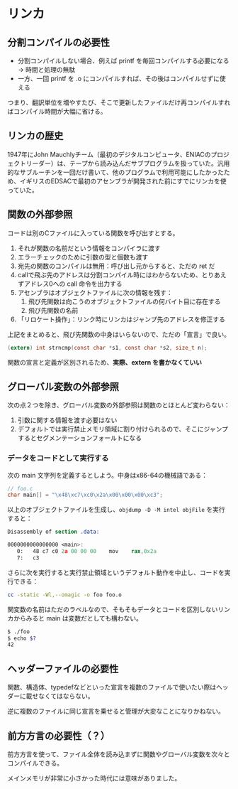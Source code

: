 # リンカ

## 分割コンパイルの必要性

* 分割コンパイルしない場合、例えば printf を毎回コンパイルする必要になる -> 時間と処理の無駄
* 一方、一回 printf を .o にコンパイルすれば、その後はコンパイルせずに使える

つまり、翻訳単位を増やすたび、そこで更新したファイルだけ再コンパイルすればコンパイル時間が大幅に省ける。

## リンカの歴史

1947年にJohn Mauchlyチーム（最初のデジタルコンピュータ、ENIACのプロジェクトリーダー）は、テープから読み込んだサブプログラムを扱っていた。汎用的なサブルーチンを一回だけ書いて、他のプログラムで利用可能にしたかったため、イギリスのEDSACで最初のアセンブラが開発された前にすでにリンカを使っていた。

## 関数の外部参照

コードは別のCファイルに入っている関数を呼び出すとする。

1. それが関数の名前だという情報をコンパイラに渡す
2. エラーチェックのために引数の型と個数も渡す
3. 宛先の関数のコンパイルは無用：呼び出し元からすると、ただの ret だ
4. callで飛ぶ先のアドレスは分割コンパイル時にはわからないため、とりあえずアドレス0への call 命令を出力する
5. アセンブラはオブジェクトファイルに次の情報を残す：
   1. 飛び先関数は向こうのオブジェクトファイルの何バイト目に存在する
   2. 飛び先関数の名前
6. 「リロケート操作」：リンク時にリンカはジャンプ先のアドレスを修正する

上記をまとめると、飛び先関数の中身はいらないので、ただの「宣言」で良い。

``` c
(extern) int strncmp(const char *s1, const char *s2, size_t n);
```

関数の宣言と定義が区別されるため、**実際、extern を書かなくていい**

## グローバル変数の外部参照

次の点２つを除き、グローバル変数の外部参照は関数のとほとんど変わらない：

1. 引数に関する情報を渡す必要はない
2. デフォルトでは実行禁止メモリ領域に割り付けられるので、そこにジャンプするとセグメンテーションフォールトになる

### データをコードとして実行する

次の main 文字列を定義するとしよう。中身はx86-64の機械語である：

``` c
// foo.c
char main[] = "\x48\xc7\xc0\x2a\x00\x00\x00\xc3";
```

以上のオブジェクトファイルを生成し、`objdump -D -M intel objFile` を実行すると：

``` nasm
Disassembly of section .data:

0000000000000000 <main>:
   0:   48 c7 c0 2a 00 00 00    mov    rax,0x2a
   7:   c3     
```

さらに次を実行すると実行禁止領域というデフォルト動作を中止し、コードを実行できる：

``` bash
cc -static -Wl,--omagic -o foo foo.o
```

関変数の名前はただのラベルなので、そもそもデータとコードを区別しないリンカからみると main は変数だとしても構わない。

``` bash
$ ./foo
$ echo $?
42
```

## ヘッダーファイルの必要性

関数、構造体、typedefなどといった宣言を複数のファイルで使いたい際はヘッダーに載せなくてはならない。

逆に複数のファイルに同じ宣言を乗せると管理が大変なことになりかねない。

## 前方方言の必要性（？）

前方方言を使って、ファイル全体を読み込まずに関数やグローバル変数を次々とコンパイルできる。

メインメモリが非常に小さかった時代には意味がありました。
